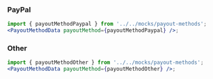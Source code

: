 ### PayPal

```jsx
import { payoutMethodPaypal } from '../../mocks/payout-methods';
<PayoutMethodData payoutMethod={payoutMethodPaypal} />;
```

### Other

```jsx
import { payoutMethodOther } from '../../mocks/payout-methods';
<PayoutMethodData payoutMethod={payoutMethodOther} />;
```
